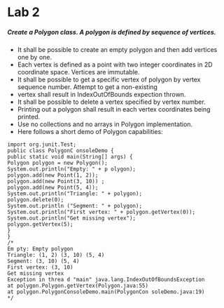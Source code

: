 # Lab 2
##### Create a Polygon class. A polygon is defined by sequence of vertices.
- It shall be possible to create an empty polygon and then add vertices one by one.
- Each vertex is defined as a point with two integer coordinates in 2D coordinate space. Vertices are immutable.
- It shall be possible to get a specific vertex of polygon by vertex sequence number. Attempt to get a non-existing
- vertex shall result in IndexOutOfBounds expection thrown.
- It shall be possible to delete a vertex specified by vertex number.
- Printing out a polygon shall result in each vertex coordinates being printed.
- Use no collections and no arrays in Polygon implementation.
- Here follows a short demo of Polygon capabilities:
```
import org.junit.Test;
public class PolygonC onsoleDemo {
public static void main(String[] args) {
Polygon polygon = new Polygon();
System.out.println("Empty: " + p olygon);
polygon.add(new Point(1, 2));
polygon.add(new Point(3, 10)) ;
polygon.add(new Point(5, 4));
System.out.println("Triangle: " + polygon);
polygon.delete(0);
System.out.println ("Segment: " + polygon);
System.out.println("First vertex: " + polygon.getVertex(0));
System.out.println("Get missing vertex");
polygon.getVertex(5);
}
}
/*
Em pty: Empty polygon
Triangle: (1, 2) (3, 10) (5, 4)
Segment: (3, 10) (5, 4)
First vertex: (3, 10)
Get missing vertex
Exception in threa d "main" java.lang.IndexOutOfBoundsException
at polygon.Polygon.getVertex(Polygon.java:55)
at polygon.PolygonConsoleDemo.main(PolygonCon soleDemo.java:19)
*/
```
